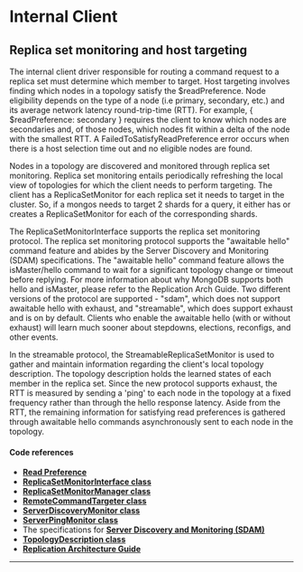 # Internal Client

## Replica set monitoring and host targeting

The internal client driver responsible for routing a command request to a replica set must determine
which member to target. Host targeting involves finding which nodes in a topology satisfy the
$readPreference. Node eligibility depends on the type of a node (i.e primary, secondary, etc.) and
its average network latency round-trip-time (RTT). For example, { $readPreference: secondary }
requires the client to know which nodes are secondaries and, of those nodes, which nodes fit within
a delta of the node with the smallest RTT. A FailedToSatisfyReadPreference error occurs when there
is a host selection time out and no eligible nodes are found.

Nodes in a topology are discovered and monitored through replica set monitoring. Replica set
monitoring entails periodically refreshing the local view of topologies for which the client needs
to perform targeting. The client has a ReplicaSetMonitor for each replica set it needs to target in
the cluster. So, if a mongos needs to target 2 shards for a query, it either has or creates a
ReplicaSetMonitor for each of the corresponding shards.

The ReplicaSetMonitorInterface supports the replica set monitoring protocol. The replica set
monitoring protocol supports the "awaitable hello" command feature and abides by the Server
Discovery and Monitoring (SDAM) specifications. The "awaitable hello" command feature allows the
isMaster/hello command to wait for a significant topology change or timeout before replying. For
more information about why MongoDB supports both hello and isMaster, please refer to the Replication
Arch Guide. Two different versions of the protocol are supported - "sdam", which does not support
awaitable hello with exhaust, and "streamable", which does support exhaust and is on by default.
Clients who enable the awaitable hello (with or without exhaust) will learn much sooner about
stepdowns, elections, reconfigs, and other events.

In the streamable protocol, the StreamableReplicaSetMonitor is used to gather and maintain
information regarding the client's local topology description. The topology description holds the
learned states of each member in the replica set. Since the new protocol supports exhaust, the RTT
is measured by sending a 'ping' to each node in the topology at a fixed frequency rather than
through the hello response latency. Aside from the RTT, the remaining information for satisfying
read preferences is gathered through awaitable hello commands asynchronously sent to each node in
the topology.

#### Code references

-   [**Read Preference**](https://docs.mongodb.com/manual/core/read-preference/)
-   [**ReplicaSetMonitorInterface class**](https://github.com/mongodb/mongo/blob/v4.4/src/mongo/client/replica_set_monitor_interface.h)
-   [**ReplicaSetMonitorManager class**](https://github.com/mongodb/mongo/blob/v4.4/src/mongo/client/replica_set_monitor_manager.h)
-   [**RemoteCommandTargeter class**](https://github.com/mongodb/mongo/blob/v4.4/src/mongo/client/remote_command_targeter.h)
-   [**ServerDiscoveryMonitor class**](https://github.com/mongodb/mongo/blob/v4.4/src/mongo/client/server_discovery_monitor.cpp)
-   [**ServerPingMonitor class**](https://github.com/mongodb/mongo/blob/v4.4/src/mongo/client/server_ping_monitor.h)
-   The specifications for
    [**Server Discovery and Monitoring (SDAM)**](https://github.com/mongodb/specifications/blob/master/source/server-discovery-and-monitoring/server-discovery-and-monitoring.rst)
-   [**TopologyDescription class**](https://github.com/mongodb/mongo/blob/v4.4/src/mongo/client/sdam/topology_description.h)
-   [**Replication Architecture Guide**](https://github.com/mongodb/mongo/blob/master/src/mongo/db/repl/README.md#replication-and-topology-coordinators)

---
